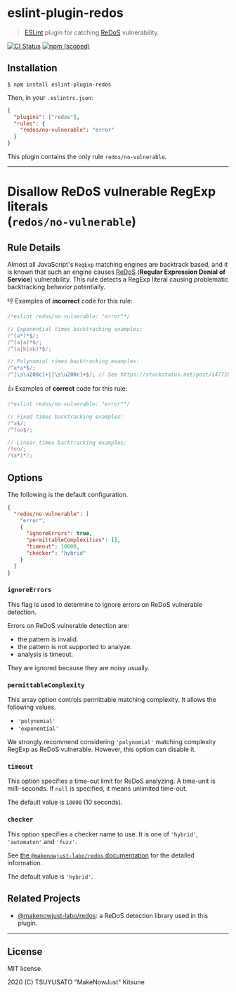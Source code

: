 # eslint-plugin-redos

> [ESLint][] plugin for catching [ReDoS][] vulnerability.

[eslint]: https://eslint.org
[redos]: https://en.wikipedia.org/wiki/ReDoS

[![CI Status](https://img.shields.io/github/workflow/status/MakeNowJust-Labo/eslint-plugin-redos/Node/master?logo=github&style=for-the-badge)](https://github.com/MakeNowJust-Labo/eslint-plugin-redos/actions)
[![npm (scoped)](https://img.shields.io/npm/v/eslint-plugin-redos?logo=javascript&style=for-the-badge)](https://www.npmjs.com/package/eslint-plugin-redos)

## Installation

```console
$ npm install eslint-plugin-redos
```

Then, in your `.eslintrc.json`:

```json
{
  "plugins": ["redos"],
  "rules": {
    "redos/no-vulnerable": "error"
  }
}
```

This plugin contains the only rule `redos/no-vulnerable`.

---

Disallow ReDoS vulnerable RegExp literals \
(`redos/no-vulnerable`)
===

## Rule Details

Almost all JavaScript's `RegExp` matching engines are backtrack based,
and it is known that such an engine causes [ReDoS][] (**Regular Expression Denial of Service**) vulnerability.
This rule detects a RegExp literal causing problematic backtracking behavior potentially.

:-1: Examples of **incorrect** code for this rule:

```javascript
/*eslint redos/no-vulnerable: "error"*/

// Exponential times backtracking examples:
/^(a*)*$/;
/^(a|a)*$/;
/^(a|b|ab)*$/;

// Polynomial times backtracking examples:
/^a*a*$/;
/^[\s\u200c]+|[\s\u200c]+$/; // See https://stackstatus.net/post/147710624694/outage-postmortem-july-20-2016.
```

:+1: Examples of **correct** code for this rule:

```javascript
/*eslint redos/no-vulnerable: "error"*/

// Fixed times backtracking examples:
/^a$/;
/^foo$/;

// Linear times backtracking examples;
/foo/;
/(a*)*/;
```

## Options

The following is the default configuration.

```json
{
  "redos/no-vulnerable": [
    "error",
    {
      "ignoreErrors": true,
      "permittableComplexities": [],
      "timeout": 10000,
      "checker": "hybrid"
    }
  ]
}
```

### `ignoreErrors`

This flag is used to determine to ignore errors on ReDoS vulnerable detection.

Errors on ReDoS vulnerable detection are:

- the pattern is invalid.
- the pattern is not supported to analyze.
- analysis is timeout.

They are ignored because they are noisy usually.

### `permittableComplexity`

This array option controls permittable matching complexity.
It allows the following values.

- `'polynomial'`
- `'exponential'`

We strongly recommend considering `'polynomial'` matching complexity RegExp as ReDoS vulnerable.
However, this option can disable it.

### `timeout`

This option specifies a time-out limit for ReDoS analyzing.
A time-unit is milli-seconds.
If `null` is specified, it means unlimited time-out.

The default value is `10000` (10 seconds).

### `checker`

This option specifies a checker name to use.
It is one of `'hybrid'`, `'automaton'` and `'fuzz'`.

See [the `@makenowjust-labo/redos` documentation](https://github.com/MakeNowJust-Labo/redos/blob/master/packages/redos/README.md) for the detailed information.

The default value is `'hybrid'`.

## Related Projects

- [@makenowjust-labo/redos](https://makenowjust-labo.github.io/redos): a ReDoS detection library used in this plugin.

---

## License

MIT license.

2020 (C) TSUYUSATO "MakeNowJust" Kitsune
